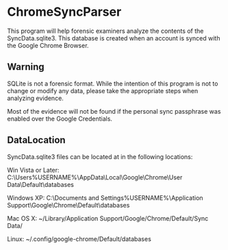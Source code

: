 ChromeSyncParser
================
This program will help forensic examiners analyze the contents of the SyncData.sqlite3.
This database is created when an account is synced with the Google Chrome Browser.


Warning
---------------

SQLite is not a forensic format. While the intention of this program is not to change or modify any data,
please take the appropriate steps when analyzing evidence.

Most of the evidence will not be found if the personal sync passphrase was enabled over the Google Credentials.

DataLocation
---------------

SyncData.sqlite3 files can be located at in the following locations:

Win Vista or Later:
    C:\Users\%USERNAME%\AppData\Local\Google\Chrome\User Data\Default\databases

Windows XP:
    C:\Documents and Settings\%USERNAME%\Application Support\Google\Chrome\Default\databases

Mac OS X:
    ~/Library/Application Support/Google/Chrome/Default/Sync Data/

Linux:
    ~/.config/google-chrome/Default/databases

